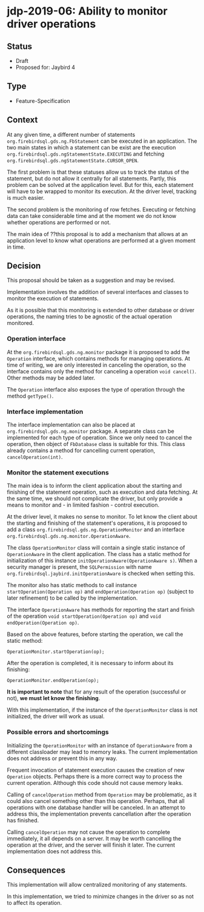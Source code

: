 # jdp-2019-06: Ability to monitor driver operations

## Status

- Draft
- Proposed for: Jaybird 4

## Type

- Feature-Specification

## Context

At any given time, a different number of statements `org.firebirdsql.gds.ng.FbStatement` 
can be executed in an application. The two main states in which a statement 
can be exist are the execution `org.firebirdsql.gds.ngStatementState.EXECUTING` 
and fetching `org.firebirdsql.gds.ngStatementState.CURSOR_OPEN`.

The first problem is that these statuses allow us to track the status of the 
statement, but do not allow it centrally for all statements. Partly, this problem 
can be solved at the application level. But for this, each statement will have 
to be wrapped to monitor its execution. At the driver level, tracking is much easier.

The second problem is the monitoring of row fetches. Executing or fetching data 
can take considerable time and at the moment we do not know whether operations 
are performed or not.

The main idea of ??this proposal is to add a mechanism that allows at an application
level to know what operations are performed at a given moment in time.

## Decision

This proposal should be taken as a suggestion and may be revised.

Implementation involves the addition of several interfaces and classes to monitor 
the execution of statements.

As it is possible that this monitoring is extended to other database or driver
operations, the naming tries to be agnostic of the actual operation monitored.

### Operation interface

At the `org.firebirdsql.gds.ng.monitor` package it is proposed to add the
`Operation` interface, which contains methods for managing operations. At time
of writing, we are only interested in canceling the operation, so the interface
contains only the method for canceling a operation `void cancel()`. Other
methods may be added later.

The `Operation` interface also exposes the type of operation through the method
`getType()`.

### Interface implementation

The interface implementation can also be placed at `org.firebirdsql.gds.ng.monitor`
package. A separate class can be implemented for each type of operation. Since
we only need to cancel the operation, then object of `FbDatabase` class is
suitable for this. This class already contains a method for cancelling current
operation, `cancelOperation(int)`.

### Monitor the statement executions

The main idea is to inform the client application about the starting and
finishing of the statement operation, such as execution and data fetching. At
the same time, we should not complicate the driver, but only provide a means to
monitor and - in limited fashion - control execution.

At the driver level, it makes no sense to monitor. To let know the client about
the starting and finishing of the statement's operations, it is proposed to add 
a class `org.firebirdsql.gds.ng.OperationMonitor` and an 
interface `org.firebirdsql.gds.ng.monitor.OperationAware`.

The class `OperationMonitor` class will contain a single static instance 
of `OperationAware` in the client application. The class has a static method for
initialization of this instance `initOperationAware(OperationAware s)`. When a
security manager is present, the `SQLPermission` with name 
`org.firebirdsql.jaybird.initOperationAware` is checked when setting this.
 
The monitor also has static methods to call instance `startOperation(Operation op)`
and `endOperation(Operation op)` (subject to later refinement) to be
called by the implementation. 

The interface `OperationAware` has methods for reporting the start and finish of
the operation `void startOperation(Operation op)` and 
`void endOperation(Operation op)`.

Based on the above features, before starting the operation, we call the static 
method:
```
OperationMonitor.startOperation(op);
```
After the operation is completed, it is necessary to inform about its finishing:
```
OperationMonitor.endOperation(op);
```
**It is important to note** that for any result of the operation (successful or not), 
**we must let know the finishing**.

With this implementation, if the instance of the `OperationMonitor` class is not
initialized, the driver will work as usual.

### Possible errors and shortcomings

Initializing the `OperationMonitor` with an instance of `OperationAware` from a
different classloader may lead to memory leaks. The current implementation does
not address or prevent this in any way.

Frequent invocation of statement execution causes the creation of new `Operation`
objects. Perhaps there is a more correct way to process the current operation.
Although this code should not cause memory leaks.

Calling of `cancelOperation` method from `Operation` may be problematic, as it
could also cancel something other than this operation. Perhaps, that all 
operations with one database handler will be canceled. In an attempt to address
this, the implementation prevents cancellation after the operation has finished.

Calling `cancelOperation` may not cause the operation to complete immediately,
it all depends on a server. It may be worth cancelling the operation at the 
driver, and the server will finish it later. The current implementation does not
address this.

## Consequences

This implementation will allow centralized monitoring of any statements.

In this implementation, we tried to minimize changes in the driver so 
as not to affect its operation.
